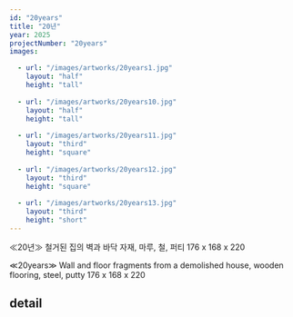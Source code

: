 ```yaml
---
id: "20years"
title: "20년"
year: 2025
projectNumber: "20years"
images:

  - url: "/images/artworks/20years1.jpg"
    layout: "half"
    height: "tall"
    
  - url: "/images/artworks/20years10.jpg"
    layout: "half"
    height: "tall"
    
  - url: "/images/artworks/20years11.jpg"
    layout: "third"
    height: "square"
    
  - url: "/images/artworks/20years12.jpg"
    layout: "third"
    height: "square"
    
  - url: "/images/artworks/20years13.jpg"
    layout: "third"
    height: "short"
---
```


≪20년≫
철거된 집의 벽과 바닥 자재, 마루, 철, 퍼티
176 x 168 x 220

≪20years≫
Wall and floor fragments from a demolished house, wooden flooring, steel, putty
176 x 168 x 220

## detail

